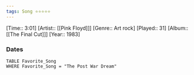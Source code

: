 ```yaml
---
tags: Song ⭐⭐⭐⭐⭐ 
---
```

[Time:: 3:01]
[Artist:: [[Pink Floyd]]]
[Genre:: Art rock]
[Played:: 31]
[Album:: [[The Final Cut]]]
[Year:: 1983]
### Dates
````dataview
TABLE Favorite_Song
WHERE Favorite_Song = "The Post War Dream"
````